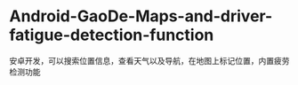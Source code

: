 # Android-GaoDe-Maps-and-driver-fatigue-detection-function
安卓开发，可以搜索位置信息，查看天气以及导航，在地图上标记位置，内置疲劳检测功能
